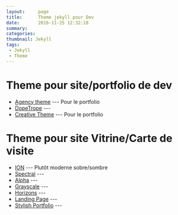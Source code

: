 ```yaml
---
layout:     page
title:      Theme jekyll pour Dev
date:       2016-11-25 12:32:18
summary:    
categories: 
thumbnail: Jekyll
tags:
 - Jekyll
 - Theme
---
```

# Theme pour site/portfolio de dev
- [Agency theme](https://y7kim.github.io/agency-jekyll-theme/) --- Pour le portfolio
- [DopeTrope](https://jekyll-demos.github.io/DopeTrope-Jekyll-Theme/index.html) --- 
- [Creative Theme](https://volny.github.io/creative-theme-jekyll/#) --- Pour le portfolio

# Theme pour site Vitrine/Carte de visite
- [ION](https://jekyll-demos.github.io/Ion-Jekyll-Theme/) --- Plutôt moderne sobre/sombre
- [Spectral](https://arkadianriver.github.io/spectral/) ---
- [Alpha](https://jekyll-demos.github.io/Alpha-Jekyll-Theme/) ---
- [Grayscale](https://jeromelachaud.github.io/grayscale-theme/) ---
- [Horizons](https://jekyll-demos.github.io/Horizons-Jekyll-Theme/) ---
- [Landing Page](http://shaneweng.com/landing-page-theme/) ---
- [Stylish Portfolio](https://volny.github.io/stylish-portfolio-jekyll/) ---
